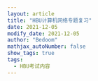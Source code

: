 ```yaml
---
layout: article
title: "HBU计算机网络专题复习"
date: 2021-12-05
modify_date: 2021-12-05
author: "Bedoom"
mathjax_autoNumber: false
show_tags: true
tags: 
  - HBU考试内容
---
```


